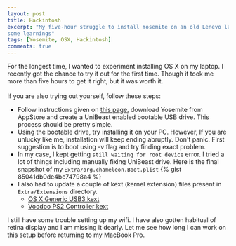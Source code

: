 ```yaml
---
layout: post
title: Hackintosh
excerpt: "My five-hour struggle to install Yosemite on an old Lenevo laptop;
some learnings"
tags: [Yosemite, OSX, Hackintosh]
comments: true
---
```

For the longest time, I wanted to experiment installing OS X on my laptop. I recently got the chance to
try it out for the first time. Though it took me more than five hours to get it right, but it was worth it.
<br />
<br />
If you are also trying out yourself, follow these steps:

* Follow instructions given on [this page](http://www.tonymacx86.com/yosemite-desktop-guides/143976-unibeast-install-os-x-yosemite-any-supported-intel-based-pc.html#create_unibeast), download Yosemite from AppStore and create a UniBeast enabled bootable USB drive. This process should be pretty simple.
* Using the bootable drive, try installing it on your PC. However, If you are unlucky like me, installation will keep ending abruptly. Don't panic. First suggestion is to boot using -v flag and try finding exact problem.
* In my case, I kept getting `still waiting for root device` error. I tried a lot of things including manually fixing UniBeast drive. Here is the final snapshot of my `Extra/org.chameleon.Boot.plist`
{% gist 85041db0de4bc74798a4 %}
* I also had to update a couple of kext (kernel extension) files present in `Extra/Extensions` directory.
    * [OS X Generic USB3 kext](https://bitbucket.org/RehabMan/os-x-generic-usb3/downloads)
    * [Voodoo PS2 Controller kext](https://bitbucket.org/RehabMan/os-x-voodoo-ps2-controller/downloads)

I still have some trouble setting up my wifi. I have also gotten habitual of retina display and I am missing it dearly. Let me see how long I can work on
this setup before returning to my MacBook Pro.
